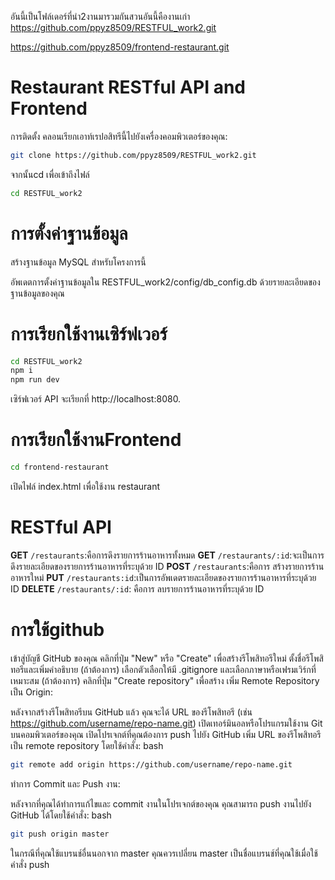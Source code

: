 

อันนี้เป็นโฟล์เดอร์ที่นำ2งานมารวมกันสวนอันนี้คืองานเก่า
https://github.com/ppyz8509/RESTFUL_work2.git


https://github.com/ppyz8509/frontend-restaurant.git


# Restaurant RESTful API and Frontend

การติดตั้ง
คลอนเรียกเอาท์เรปอสิทรีนี้ไปยังเครื่องคอมพิวเตอร์ของคุณ:
```bash
git clone https://github.com/ppyz8509/RESTFUL_work2.git
```
จากนั้นcd เพื่อเข้าถึงไฟล์
```bash
cd RESTFUL_work2
```
# การตั้งค่าฐานข้อมูล
สร้างฐานข้อมูล MySQL สำหรับโครงการนี้

อัพเดตการตั้งค่าฐานข้อมูลใน RESTFUL_work2/config/db_config.db ด้วยรายละเอียดของฐานข้อมูลของคุณ

# การเรียกใช้งานเซิร์ฟเวอร์
```bash
cd RESTFUL_work2
npm i
npm run dev
```
เซิร์ฟเวอร์ API จะเรียกที่ http://localhost:8080.

# การเรียกใช้งานFrontend
```bash
cd frontend-restaurant
```
เปิดไฟล์ index.html เพื่อใช้งาน restaurant

# RESTful API

**GET** `/restaurants`:คือการดึงรายการร้านอาหารทั้งหมด
**GET** `/restaurants/:id`:จะเป็นการ ดึงรายละเอียดของรายการร้านอาหารที่ระบุด้วย ID
**POST** `/restaurants`:คือการ สร้างรายการร้านอาหารใหม่
**PUT** `/restaurants:id`:เป็นการอัพเดตรายละเอียดของรายการร้านอาหารที่ระบุด้วย ID
 **DELETE** `/restaurants/:id`: คือการ ลบรายการร้านอาหารที่ระบุด้วย ID

# การใช้github
เข้าสู่บัญชี GitHub ของคุณ
คลิกที่ปุ่ม "New" หรือ "Create" เพื่อสร้างรีโพสิทอรีใหม่
ตั้งชื่อรีโพสิทอรีและเพิ่มคำอธิบาย (ถ้าต้องการ)
เลือกตัวเลือกให้มี .gitignore และเลือกภาษาหรือเฟรมเวิร์กที่เหมาะสม (ถ้าต้องการ)
คลิกที่ปุ่ม "Create repository" เพื่อสร้าง
เพิ่ม Remote Repository เป็น Origin:

หลังจากสร้างรีโพสิทอรีบน GitHub แล้ว คุณจะได้ URL ของรีโพสิทอรี (เช่น https://github.com/username/repo-name.git)
เปิดเทอร์มินอลหรือโปรแกรมใช้งาน Git บนคอมพิวเตอร์ของคุณ
เปิดโปรเจกต์ที่คุณต้องการ push ไปยัง GitHub
เพิ่ม URL ของรีโพสิทอรีเป็น remote repository โดยใช้คำสั่ง:
bash
```bash
git remote add origin https://github.com/username/repo-name.git
```
ทำการ Commit และ Push งาน:

หลังจากที่คุณได้ทำการแก้ไขและ commit งานในโปรเจกต์ของคุณ คุณสามารถ push งานไปยัง GitHub ได้โดยใช้คำสั่ง:
bash
```bash
git push origin master
```
ในกรณีที่คุณใช้แบรนช์อื่นนอกจาก master คุณควรเปลี่ยน master เป็นชื่อแบรนช์ที่คุณใช้เมื่อใช้คำสั่ง push

